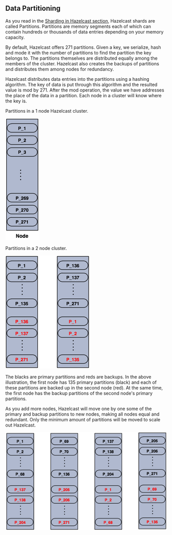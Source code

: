 
## Data Partitioning

As you read in the [Sharding in Hazelcast section](#sharding-in-hazelcast), Hazelcast shards are called Partitions. Partitions are memory segments each of which can contain hundreds or thousands of data entries depending on your memory capacity. 

By default, Hazelcast offers 271 partitions. Given a key, we serialize, hash and mode it with the number of partitions to find the partition the key belongs to. The partitions themselves are distributed equally among the members of the cluster. Hazelcast also creates the backups of partitions and distributes them among nodes for redundancy.

Hazelcast distributes data entries into the partitions using a hashing algorithm. The key of data is put through this algorithm and the resulted value is mod by 271. After the mod operation, the value we have addresses the place of the data in a partition. Each node in a cluster will know where the key is. 

Partitions in a 1 node Hazelcast cluster.

![](images/NodePartition.jpg)

Partitions in a 2 node cluster. 

![](images/BackupPartitions.jpg)

The blacks are primary partitions and reds are backups. In the above illustration, the first node has 135 primary partitions (black) and each of these partitions are backed up in the second node (red). At the same time, the first node has the backup partitions of the second node's primary partitions.

As you add more nodes, Hazelcast will move one by one some of the primary and backup partitions to new nodes, making all nodes equal and redundant. Only the minimum amount of partitions will be moved to scale out Hazelcast.

![](images/4NodeCluster.jpg)


